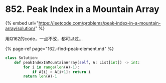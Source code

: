 # 852. Peak Index in a Mountain Array

{% embed url="https://leetcode.com/problems/peak-index-in-a-mountain-array/solution/" %}

用Q162的code，一点不改，都可以过...

{% page-ref page="162.-find-peak-element.md" %}

```python
class Solution:
    def peakIndexInMountainArray(self, A: List[int]) -> int:
        for i in range(len(A)-1):
            if A[i] > A[i+1]: return i
        return len(A)-1
```



